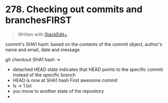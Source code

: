 # 278. Checking out commits and branchesFIRST


> Written with [StackEdit+](https://stackedit.net/).


commit's SHA1 hash: based on the contents of the commit object, author's name and email, date and message

git checkout SHA1 hash →  
- detached HEAD state indicates that HEAD points to the specific commit instead of the specific branch
- HEAD is now at SHA1 hash First awesome commit
- ls → 1.txt
- you move to another state of the repository
- 
<!--stackedit_data:
eyJoaXN0b3J5IjpbMzA3OTMzMTkwXX0=
-->